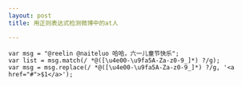 ```yaml
---
layout: post
title: 用正则表达式检测微博中的at人

---
```

	
	var msg = "@reelin @naiteluo 哈哈，六一儿童节快乐";
	var list = msg.match(/ *@([\u4e00-\u9fa5A-Za-z0-9_]*) ?/g);
	var msg = msg.replace(/ *@([\u4e00-\u9fa5A-Za-z0-9_]*) ?/g, '<a href="#">$1</a>');